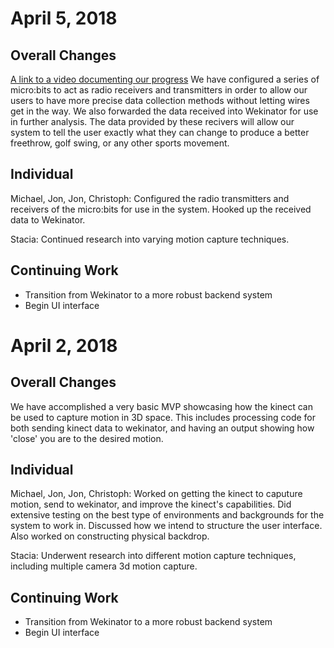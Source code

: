 # April 5, 2018
## Overall Changes
[A link to a video documenting our progress](https://youtu.be/B-Ed5MmvXd0)
We have configured a series of micro:bits to act as radio receivers and transmitters in order to allow our users to have more precise data collection methods
without letting wires get in the way. We also forwarded the data received into Wekinator for use in further analysis.
The data provided by these recivers will allow our system to tell the user exactly what they can change to produce a better
freethrow, golf swing, or any other sports movement. 

## Individual
Michael, Jon, Jon, Christoph: Configured the radio transmitters and receivers of the micro:bits for use in the system. Hooked up the received data
to Wekinator. 

Stacia: Continued research into varying motion capture techniques.

## Continuing Work
* Transition from Wekinator to a more robust backend system
* Begin UI interface

# April 2, 2018
## Overall Changes
We have accomplished a very basic MVP showcasing how the kinect can be used to capture motion in 3D space. This includes processing code
for both sending kinect data to wekinator, and having an output showing how 'close' you are to the desired motion.

## Individual
Michael, Jon, Jon, Christoph: Worked on getting the kinect to caputure motion, send to wekinator, and improve the kinect's capabilities. Did extensive
testing on the best type of environments and backgrounds for the system to work in. Discussed how we intend to structure the user 
interface. Also worked on constructing physical backdrop. 

Stacia: Underwent research into different motion capture techniques, including multiple camera 3d motion capture. 

## Continuing Work
* Transition from Wekinator to a more robust backend system
* Begin UI interface
